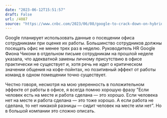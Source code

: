 ```yaml
---
date: "2023-06-12T15:51:57"
draft: False
url: /4087
source: "https://www.cnbc.com/2023/06/08/google-to-crack-down-on-hybrid-work-asks-remote-workers-to-reconsider.html"
---
```


Google планирует использовать данные о посещении офиса сотрудниками при оценке их работы. Большинство сотрудников должны посещать офис не менее трех раз в неделю. Руководитель HR Google Фиона Чикони в отдельном письме сотрудникам на прошлой неделе указала, что адекватной замены личному присутствию в офисе практически не существует и, хотя речь не идет о критическом значении общения на кофе-пойнтах, но позитивный эффект от работы команд в одном помещении точно существует.

Честно говоря, несмотря на мою уверенность в положительном эффекте от работы в офисе, я всегда помню хорошую фразу "Если человек есть на месте и работа сделана — это хорошо. Если человека нет на месте и работа сделана — это тоже хорошо. А если работа не сделана, то нет никакой разницы — сидит человек на месте или нет". Но в большой компании это сложно описать.
